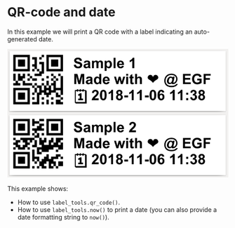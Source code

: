 # QR-code and date

In this example we will print a QR code with a label indicating an auto-generated date.

<p align='center'><img src="./screenshot.png" alt="screenshot"></p>

This example shows:

- How to use ``label_tools.qr_code()``.
- How to use ``label_tools.now()`` to print a date (you can also provide a date formatting string to ``now()``).



